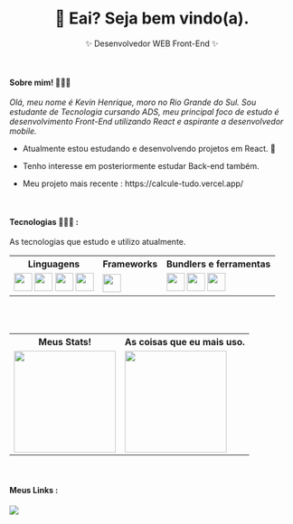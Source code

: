 <div>
  <h1 align='center'> 👋 Eai? Seja bem vindo(a). </h1>
</div>

<div>
  <p align='center'> ✨ Desenvolvedor WEB Front-End ✨ </p>
</div>

<br>

<div>
  <h4 > Sobre mim! 🧑🏻‍💼 </h4>
</div>

<div>
  <em> Olá, meu nome é Kevin Henrique, moro no Rio Grande do Sul. Sou estudante de Tecnologia cursando ADS, meu principal foco de estudo é desenvolvimento
    Front-End utilizando React e aspirante a desenvolvedor mobile.
  </em>
  <ul>
    <li> 
      <p>Atualmente estou estudando e desenvolvendo projetos em React. 📝</p>
    </li>
     <li> 
       <p>Tenho interesse em posteriormente estudar Back-end também.</p>
     </li>
      <li> 
        <p>Meu projeto mais recente : https://calcule-tudo.vercel.app/ </p>
      </li>
  </ul>
</div>

<br>

<div>
  <h4> Tecnologias 🧑🏻‍💻 : </h4>
  <p> As tecnologias que estudo e utilizo atualmente. </p>
</div>

<div>
  <table>
    <tr>
      <th>Linguagens</th>
      <th>Frameworks</th>
      <th>Bundlers e ferramentas</th>
    </tr>
    <tr>
      <td>
        <img height="32" width="32" src="https://cdn.simpleicons.org/javascript/F7DF1E" />
        <img height="32" width="32" src="https://cdn.simpleicons.org/typescript/3178C6" />
        <img height="32" width="32" src="https://cdn.simpleicons.org/html5/E34F26" />
        <img height="32" width="32" src="https://cdn.simpleicons.org/css3/1572B6" />
      </td>
      <td>
        <img height="32" width="32" src="https://cdn.simpleicons.org/react/61DAFB" />
      </td>
      <td>
        <img height="32" width="32" src="https://cdn.simpleicons.org/vite/646CFF3" />
        <img height="32" width="32" src="https://cdn.simpleicons.org/node.js/339933" />
        <img height="32" width="32" src="https://cdn.simpleicons.org/git/F05032" />
       </td>
    </tr>
  </table>
</div>
    
<br>
<br>
    
<div>
<table>
  <tr>
    <th>Meus Stats!</th>
    <th>As coisas que eu mais uso.</th>
  </tr>
  <tr>
    <td>
      <a href='https://github.com/Kevinh0o'>
      <img height='180em' src='https://github-readme-stats.vercel.app/api?username=Kevinh0o&count_private=true&show_icons=true&theme=rose_pine'>
    </td>
    <td>
      <img height='180em' src='https://github-readme-stats.vercel.app/api/top-langs/?username=Kevinh0o&theme=rose_pine'>
    </td>
  </tr>
</table>
</div>

 <br/>
   
<div>
  <h4> Meus Links :</h4>
  <a href='https://www.linkedin.com/in/kevin-henrique-c/'>
  <img src='https://img.shields.io/badge/LinkedIn-0077B5?style=for-the-badge&logo=linkedin&logoColor=white'>
  </a>
</div>
    
